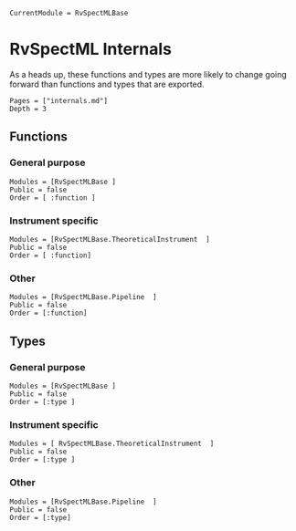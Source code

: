 ```@meta
CurrentModule = RvSpectMLBase
```
# RvSpectML Internals

As a heads up, these functions and types are more likely to change going forward than functions and types that are exported.  

```@contents
Pages = ["internals.md"]
Depth = 3
```
## Functions

### General purpose
```@autodocs
Modules = [RvSpectMLBase ]
Public = false
Order = [ :function ]
```


### Instrument specific
```@autodocs
Modules = [RvSpectMLBase.TheoreticalInstrument  ]
Public = false
Order = [ :function]
```

### Other
```@autodocs
Modules = [RvSpectMLBase.Pipeline  ]
Public = false
Order = [:function]
```

## Types

### General purpose
```@autodocs
Modules = [RvSpectMLBase ]
Public = false
Order = [:type ]
```

### Instrument specific
```@autodocs
Modules = [ RvSpectMLBase.TheoreticalInstrument  ]
Public = false
Order = [:type ]
```
### Other
```@autodocs
Modules = [RvSpectMLBase.Pipeline  ]
Public = false
Order = [:type]
```
